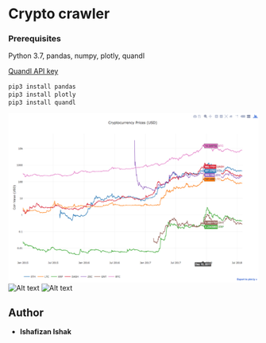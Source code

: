 # Crypto crawler
### Prerequisites
Python 3.7, pandas, numpy, plotly, quandl

[Quandl API key](https://docs.quandl.com/docs/getting-started)

```
pip3 install pandas
pip3 install plotly
pip3 install quandl
```

![crypto performances](crawl/img/Screen%20Shot%202018-08-21%20at%204.24.39%20PM.png)
![Alt text](relative/path/to/img.jpg?raw=true "Title")
![Alt text](relative/path/to/img.jpg?raw=true "Title")

## Author
* **Ishafizan Ishak**


